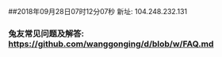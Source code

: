 ##2018年09月28日07时12分07秒 新址: 104.248.232.131
### 兔友常见问题及解答: https://github.com/wanggonging/d/blob/w/FAQ.md
